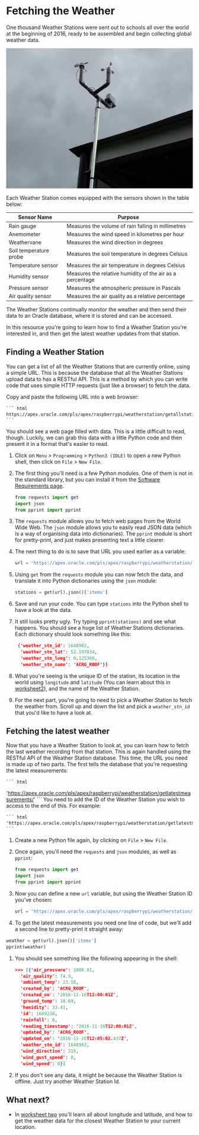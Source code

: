 # Fetching the Weather

One thousand Weather Stations were sent out to schools all over the world at the beginning of 2016, ready to be assembled and begin collecting global weather data.

![Weather Station](images/weather_station.jpg)

Each Weather Station comes equipped with the sensors shown in the table below:

|Sensor Name|Purpose|
|-----------|-------|
|Rain gauge|Measures the volume of rain falling in millimetres|
|Anemometer|Measures the wind speed in kilometres per hour|
|Weathervane|Measures the wind direction in degrees|
|Soil temperature probe|Measures the soil temperature in degrees Celsius|
|Temperature sensor|Measures the air temperature in degrees Celsius|
|Humidity sensor|Measures the relative humidity of the air as a percentage|
|Pressure sensor|Measures the atmospheric pressure in Pascals|
|Air quality sensor|Measures the air quality as a relative percentage|

The Weather Stations continually monitor the weather and then send their data to an Oracle database, where it is stored and can be accessed.

In this resource you're going to learn how to find a Weather Station you're interested in, and then get the latest weather updates from that station.

## Finding a Weather Station

You can get a list of all the Weather Stations that are currently online, using a simple URL. This is because the database that all the Weather Stations upload data to has a RESTful API. This is a method by which you can write code that uses simple HTTP requests (just like a browser) to fetch the data.

Copy and paste the following URL into a web browser:

    ``` html
    https://apex.oracle.com/pls/apex/raspberrypi/weatherstation/getallstations
    ```

You should see a web page filled with data. This is a little difficult to read, though. Luckily, we can grab this data with a little Python code and then present it in a format that's easier to read.

1. Click on `Menu` > `Programming` > `Python3 (IDLE)` to open a new Python shell, then click on `File` > `New File`.

1. The first thing you'll need is a few Python modules. One of them is not in the standard library, but you can install it from the [Software Requirements page](https://raspberrypi.org/learning/fetching-the-weather/requirements/software/).

    ``` python
    from requests import get
    import json
    from pprint import pprint
    ```

1. The `requests` module allows you to fetch web pages from the World Wide Web. The `json` module allows you to easily read JSON data (which is a way of organising data into dictionaries). The `pprint` module is short for pretty-print, and just makes presenting text a little clearer.

1. The next thing to do is to save that URL you used earlier as a variable:

    ``` python
    url = 'https://apex.oracle.com/pls/apex/raspberrypi/weatherstation/getallstations'
    ```

1. Using `get` from the `requests` module you can now fetch the data, and translate it into Python dictionaries using the `json` module:

    ``` python
    stations = get(url).json()['items']
    ```

1. Save and run your code. You can type `stations` into the Python shell to have a look at the data.

1. It still looks pretty ugly. Try typing `pprint(stations)` and see what happens. You should see a huge list of Weather Stations dictionaries. Each dictionary should look something like this:

    ``` json
     {'weather_stn_id': 1648902,
      'weather_stn_lat': 52.197834,
      'weather_stn_long': 0.125366,
      'weather_stn_name': 'ACRG_ROOF'}]
    ```

1. What you're seeing is the unique ID of the station, its location in the world using `longitude` and `latitude` (You can learn about this in [worksheet2](worksheet2.md)), and the name of the Weather Station.

1. For the next part, you're going to need to pick a Weather Station to fetch the weather from. Scroll up and down the list and pick a `weather_stn_id` that you'd like to have a look at.

## Fetching the latest weather

Now that you have a Weather Station to look at, you can learn how to fetch the last weather recording from that station.
This is again handled using the RESTful API of the Weather Station database. This time, the URL you need is made up of two parts. The first tells the database that you're requesting the latest measurements:

    ``` html
'https://apex.oracle.com/pls/apex/raspberrypi/weatherstation/getlatestmeasurements/'
    ```
You need to add the ID of the Weather Station you wish to access to the end of this. For example:

    ``` html
    'https://apex.oracle.com/pls/apex/raspberrypi/weatherstation/getlatestmeasurements/1648902
    ```

1. Create a new Python file again, by clicking on `File` > `New File`.
1. Once again, you'll need the `requests` and `json` modules, as well as `pprint`:

    ``` python
    from requests import get
    import json
    from pprint import pprint
    ```

1. Now you can define a new `url` variable, but using the Weather Station ID you've chosen:

    ``` python
    url = 'https://apex.oracle.com/pls/apex/raspberrypi/weatherstation/getlatestmeasurements/weather_stn_id_goes_here
    ```

1. To get the latest measurements you need one line of code, but we'll add a second line to pretty-print it straight away:

``` python
weather = get(url).json()['items']
pprint(weather)
```

1. You should see something like the following appearing in the shell:

    ``` json
    >>> [{'air_pressure': 1008.81,
      'air_quality': 74.9,
      'ambient_temp': 23.58,
      'created_by': 'ACRG_ROOF',
      'created_on': '2016-11-16T12:00:01Z',
      'ground_temp': 18.69,
      'humidity': 33.41,
      'id': 1669238,
      'rainfall': 0,
      'reading_timestamp': '2016-11-16T12:00:01Z',
      'updated_by': 'ACRG_ROOF',
      'updated_on': '2016-11-16T12:05:02.437Z',
      'weather_stn_id': 1648902,
      'wind_direction': 315,
      'wind_gust_speed': 0,
      'wind_speed': 0}]
    ```

1. If you don't see any data, it might be because the Weather Station is offline. Just try another Weather Station Id.

## What next?

- In [worksheet two](worksheet2.md) you'll learn all about longitude and latitude, and how to get the weather data for the closest Weather Station to your current location.
